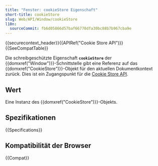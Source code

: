 ```yaml
---
title: "Fenster: cookieStore Eigenschaft"
short-title: cookieStore
slug: Web/API/Window/cookieStore
l10n:
  sourceCommit: fb6d05866d57baf66770dfa30bc88b7b967cba9e
---
```


{{securecontext_header}}{{APIRef("Cookie Store API")}}{{SeeCompatTable}}

Die schreibgeschützte Eigenschaft **`cookieStore`** der {{domxref("Window")}}-Schnittstelle gibt eine Referenz auf das {{domxref("CookieStore")}}-Objekt für den aktuellen Dokumentkontext zurück. Dies ist ein Zugangspunkt für die [Cookie Store API](/de/docs/Web/API/Cookie_Store_API).

## Wert

Eine Instanz des {{domxref("CookieStore")}}-Objekts.

## Spezifikationen

{{Specifications}}

## Kompatibilität der Browser

{{Compat}}
